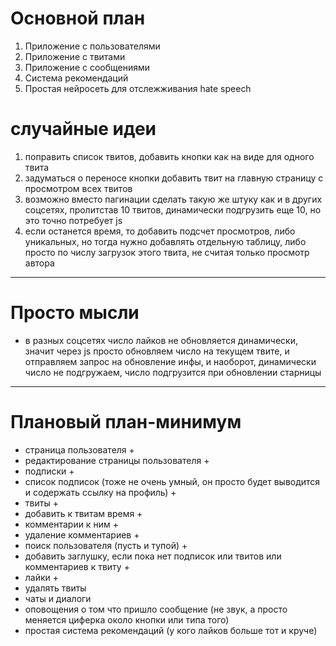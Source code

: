 # Основной план
1. Приложение с пользователями
2. Приложение с твитами
3. Приложение с сообщениями
4. Система рекомендаций
5. Простая нейросеть для отслежживания hate speech



# случайные идеи
1. поправить список твитов, добавить кнопки как на виде для одного твита
2. задуматься о переносе кнопки добавить твит на главную страницу с просмотром всех твитов
3. возможно вместо пагинации сделать такую же штуку как и в других соцсетях, пролитстав 10 твитов, динамически подгрузить еще 10, но это точно потребует js
4. если останется время, то добавить подсчет просмотров, либо уникальных, но тогда нужно добавлять отдельную таблицу, либо просто по числу загрузок этого твита, не считая только просмотр автора



-----------------------------------------
# Просто мысли
- в разных соцсетях число лайков не обновляется динамически, значит через js просто обновляем число на текущем твите, и отправляем запрос на обновление инфы, и наоборот, динамически число не подгружаем, число подгрузится при обновлении старницы

-----------------------------------------
# Плановый план-минимум
- страница пользователя +
- редактирование страницы пользователя +
- подписки +
- список подписок (тоже не очень умный, он просто будет выводится и содержать ссылку на профиль) +
- твиты +
- добавить к твитам время +
- комментарии к ним +
- удаление комментариев +
- поиск пользователя (пусть и тупой) +
- добавить заглушку, если пока нет подписок или твитов или комментариев к твиту +
- лайки +
- удалять твиты
- чаты и диалоги
- оповощения о том что пришло сообщение (не звук, а просто меняется циферка около кнопки или типа того)
- простая система рекомендаций (у кого лайков больше тот и круче)